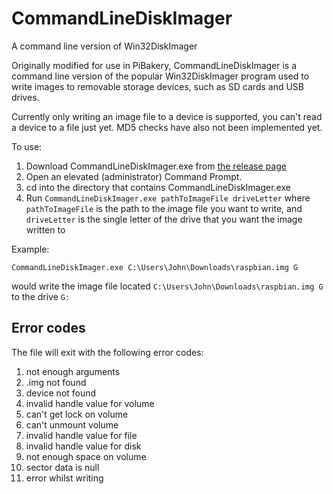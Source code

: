 # CommandLineDiskImager
A command line version of Win32DiskImager

Originally modified for use in PiBakery, CommandLineDiskImager is a command line version of the popular Win32DiskImager program used to write images to removable storage devices, such as SD cards and USB drives.

Currently only writing an image file to a device is supported, you can't read a device to a file just yet. MD5 checks have also not been implemented yet.

To use:

1. Download CommandLineDiskImager.exe from [the release page](https://github.com/davidferguson/CommandLineDiskImager/releases/latest)
2. Open an elevated (administrator) Command Prompt.
3. cd into the directory that contains CommandLineDiskImager.exe
4. Run `CommandLineDiskImager.exe pathToImageFile driveLetter` where `pathToImageFile` is the path to the image file you want to write, and `driveLetter` is the single letter of the drive that you want the image written to

Example:

`CommandLineDiskImager.exe C:\Users\John\Downloads\raspbian.img G`

would write the image file located `C:\Users\John\Downloads\raspbian.img G` to the drive `G:`


## Error codes
The file will exit with the following error codes:
1. not enough arguments
2. .img not found
3. device not found
4. invalid handle value for volume
5. can't get lock on volume
6. can't unmount volume
7. invalid handle value for file
8. invalid handle value for disk
9. not enough space on volume
10. sector data is null
11. error whilst writing
